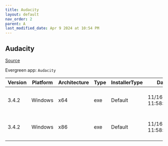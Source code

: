 ```yaml
---
title: Audacity
layout: default
nav_order: 2
parent: A
last_modified_date: Apr 9 2024 at 10:54 PM
---
```


## Audacity

[Source](https://www.audacityteam.org/)

Evergreen app: `Audacity`

| Version | Platform | Architecture | Type | InstallerType | Date                | Size     | URI                                                                                                                                                                                                      |
| ------- | -------- | ------------ | ---- | ------------- | ------------------- | -------- | -------------------------------------------------------------------------------------------------------------------------------------------------------------------------------------------------------- |
| 3.4.2   | Windows  | x64          | exe  | Default       | 11/16/2023 11:58:21 | 15819112 | [https://github.com/audacity/audacity/releases/download/Audacity-3.4.2/audacity-win-3.4.2-64bit.exe](https://github.com/audacity/audacity/releases/download/Audacity-3.4.2/audacity-win-3.4.2-64bit.exe) |
| 3.4.2   | Windows  | x86          | exe  | Default       | 11/16/2023 11:58:21 | 14438904 | [https://github.com/audacity/audacity/releases/download/Audacity-3.4.2/audacity-win-3.4.2-32bit.exe](https://github.com/audacity/audacity/releases/download/Audacity-3.4.2/audacity-win-3.4.2-32bit.exe) |
